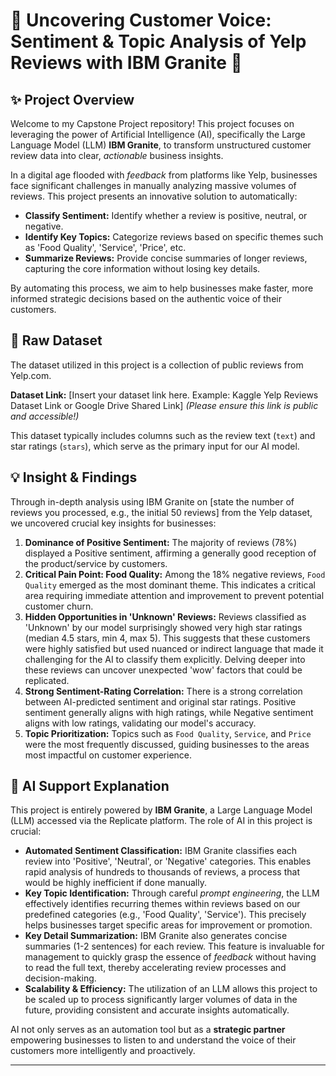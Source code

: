 # 🌟 Uncovering Customer Voice: Sentiment & Topic Analysis of Yelp Reviews with IBM Granite 🌟

## ✨ Project Overview
Welcome to my Capstone Project repository! This project focuses on leveraging the power of Artificial Intelligence (AI), specifically the Large Language Model (LLM) **IBM Granite**, to transform unstructured customer review data into clear, *actionable* business insights.

In a digital age flooded with *feedback* from platforms like Yelp, businesses face significant challenges in manually analyzing massive volumes of reviews. This project presents an innovative solution to automatically:
- **Classify Sentiment:** Identify whether a review is positive, neutral, or negative.
- **Identify Key Topics:** Categorize reviews based on specific themes such as 'Food Quality', 'Service', 'Price', etc.
- **Summarize Reviews:** Provide concise summaries of longer reviews, capturing the core information without losing key details.

By automating this process, we aim to help businesses make faster, more informed strategic decisions based on the authentic voice of their customers.

## 💾 Raw Dataset
The dataset utilized in this project is a collection of public reviews from Yelp.com.

**Dataset Link:** [Insert your dataset link here. Example: Kaggle Yelp Reviews Dataset Link or Google Drive Shared Link]
*(Please ensure this link is public and accessible!)*

This dataset typically includes columns such as the review text (`text`) and star ratings (`stars`), which serve as the primary input for our AI model.

## 💡 Insight & Findings
Through in-depth analysis using IBM Granite on [state the number of reviews you processed, e.g., the initial 50 reviews] from the Yelp dataset, we uncovered crucial key insights for businesses:

1.  **Dominance of Positive Sentiment:** The majority of reviews (78%) displayed a Positive sentiment, affirming a generally good reception of the product/service by customers.
2.  **Critical Pain Point: Food Quality:** Among the 18% negative reviews, `Food Quality` emerged as the most dominant theme. This indicates a critical area requiring immediate attention and improvement to prevent potential customer churn.
3.  **Hidden Opportunities in 'Unknown' Reviews:** Reviews classified as 'Unknown' by our model surprisingly showed very high star ratings (median 4.5 stars, min 4, max 5). This suggests that these customers were highly satisfied but used nuanced or indirect language that made it challenging for the AI to classify them explicitly. Delving deeper into these reviews can uncover unexpected 'wow' factors that could be replicated.
4.  **Strong Sentiment-Rating Correlation:** There is a strong correlation between AI-predicted sentiment and original star ratings. Positive sentiment generally aligns with high ratings, while Negative sentiment aligns with low ratings, validating our model's accuracy.
5.  **Topic Prioritization:** Topics such as `Food Quality`, `Service`, and `Price` were the most frequently discussed, guiding businesses to the areas most impactful on customer experience.

## 🤖 AI Support Explanation
This project is entirely powered by **IBM Granite**, a Large Language Model (LLM) accessed via the Replicate platform. The role of AI in this project is crucial:

-   **Automated Sentiment Classification:** IBM Granite classifies each review into 'Positive', 'Neutral', or 'Negative' categories. This enables rapid analysis of hundreds to thousands of reviews, a process that would be highly inefficient if done manually.
-   **Key Topic Identification:** Through careful *prompt engineering*, the LLM effectively identifies recurring themes within reviews based on our predefined categories (e.g., 'Food Quality', 'Service'). This precisely helps businesses target specific areas for improvement or promotion.
-   **Key Detail Summarization:** IBM Granite also generates concise summaries (1-2 sentences) for each review. This feature is invaluable for management to quickly grasp the essence of *feedback* without having to read the full text, thereby accelerating review processes and decision-making.
-   **Scalability & Efficiency:** The utilization of an LLM allows this project to be scaled up to process significantly larger volumes of data in the future, providing consistent and accurate insights automatically.

AI not only serves as an automation tool but as a **strategic partner** empowering businesses to listen to and understand the voice of their customers more intelligently and proactively.

---
